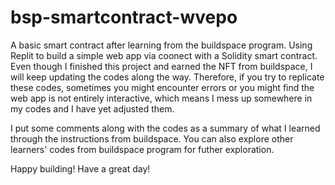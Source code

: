 # bsp-smartcontract-wvepo
A basic smart contract after learning from the buildspace program. Using Replit to build a simple web app via coonect with a Solidity smart contract. Even though I finished this project and earned the NFT from buildspace, I will keep updating the codes along the way. Therefore, if you try to replicate these codes, sometimes you might encounter errors or you might find the web app is not entirely interactive, which means I mess up somewhere in my codes and I have yet adjusted them. 

I put some comments along with the codes as a summary of what I learned through the instructions from buildspace. You can also explore other learners' codes from buildspace program for futher exploration. 

Happy building! Have a great day!
